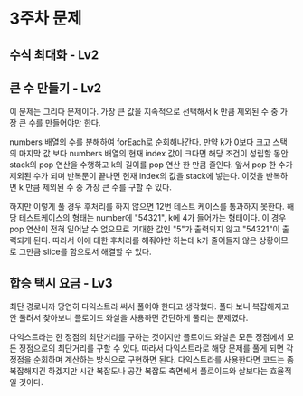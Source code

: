 # 3주차 문제
## 수식 최대화 - Lv2


## 큰 수 만들기 - Lv2
이 문제는 그리다 문제이다. 가장 큰 값을 지속적으로 선택해서 k 만큼 제외된 수 중 가장 큰 수를 만들어야만 한다.

numbers 배열의 수를 분해하여 forEach로 순회해나간다. 만약 k가 0보다 크고 스택의 마지막 값 보다 numbers 배열의 현재 index 값이 크다면 해당 조건이 성립할 동안 stack의 pop 연산을 수행하고 k의 길이를 pop 연산 한 만큼 줄인다. 앞서 pop 한 수가 제외된 수가 되며 반복문이 끝나면 현재 index의 값을 stack에 넣는다. 이것을 반복하면 k 만큼 제외된 수 중 가장 큰 수를 구할 수 있다.

하지만 이렇게 풀 경우 후처리를 하지 않으면 12번 테스트 케이스를 통과하지 못한다. 해당 테스트케이스의 형태는 number에 "54321", k에 4가 들어가는 형태이다. 이 경우 pop 연산이 전혀 일어날 수 없으므로 기대한 값인 "5"가 출력되지 않고 "54321"이 출력되게 된다. 따라서 이에 대한 후처리를 해줘야만 하는데 k가 줄어들지 않은 상황이므로 그만큼 slice를 함으로서 해결할 수 있다.

## 합승 택시 요금 - Lv3
최단 경로니까 당연히 다익스트라 써서 풀어야 한다고 생각했다. 풀다 보니 복잡해지고 안 풀려서 찾아보니 플로이드 와살을 사용하면 간단하게 풀리는 문제였다.

다익스트라는 한 정점의 최단거리를 구하는 것이지만 플로이드 와살은 모든 정점에서 모든 정점으로의 최단거리를 구할 수 있다. 따라서 다익스트라로 해당 문제를 풀게 되면 각 정점을 순회하며 계산하는 방식으로 구현하면 된다. 다익스트라를 사용한다면 코드는 좀 복잡해지긴 하겠지만 시간 복잡도나 공간 복잡도 측면에서 플로이드와 살보다는 효율적일 것이다.
